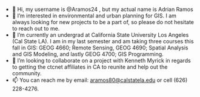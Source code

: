 - 👋 Hi, my username is @Aramos24 , but my actual name is Adrian Ramos 
- 👀 I’m interested in environmental and urban planning for GIS. I am always looking for new projects to be a part of, so please do not hesitate to reach out to me. 
- 🌱 I’m currently an undergrad at California State University Los Angeles (Cal State LA). I am in my last semester and am taking three courses this fall in GIS: GEOG 4660; Remote Sensing, GEOG 4690; Spatial Analysis and GIS Modeling, and lastly GEOG 4700; GIS Programming.
- 💞️ I’m looking to collaborate on a project with Kenneth Myrick in regards to getting the ctcnet affiliates in CA to reunite and help out the community. 
- 📫 You can reach me by email: aramos80@calstatela.edu or cell (626) 228-4276. 

<!---
Aramos24/Aramos24 is a ✨ special ✨ repository because its `README.md` (this file) appears on your GitHub profile.
You can click the Preview link to take a look at your changes.
--->
